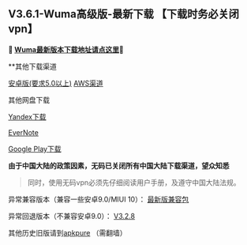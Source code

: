 ## V3.6.1-Wuma高级版-最新下载 【下载时务必关闭vpn】
**🔴 [Wuma最新版本下载地址请点这里](http://pesc.pw/GAPB2)🔴**



**其他下载渠道

[安卓版(要求5.0以上)](http://139.162.115.211/com.wuma.pn-3.6.1.apk) 
[AWS渠道](https://dl0tgz6ee3upo.cloudfront.net/production/app/builds/041/842/698/original/9e44dd17082b4fa7fd5ac5603ecc6d9f/com.wuma.pn-3.6.1.apk)

其他网盘下载

[Yandex下载](https://yadi.sk/d/ggdFcW9Aw_ebNg) 

[EverNote](https://www.evernote.com/shard/s633/sh/f3dfb329-bda5-4f3f-b349-521f16dc303f/a60c2799a6a0a6a97777ed0a1d559caa) 

[Google Play下载](https://play.google.com/store/apps/details?id=com.muma.pn) 


**由于中国大陆的政策因素，无码已关闭所有中国大陆下载渠道，望众知悉**
> 同时，使用无码vpn必须先仔细阅读用户手册，及遵守中国大陆法规。




异常兼容版本（兼容一些安卓9.0/MIUI 10）：
[最新版兼容包](https://dl0tgz6ee3upo.cloudfront.net/production/app/builds/041/842/385/original/1b1f85d1fb5ea6c153981ca3028b9eed/com.wuma.pn-3.6.1.apk)

异常回退版本（不兼容安卓9.0）：
[V3.2.8](https://dl0tgz6ee3upo.cloudfront.net/production/app/builds/029/916/046/original/e3ce000a8e429b6081f5f57fa9e645fe/Wuma-git-3.2.8.apk)


其他历史旧版请到[apkpure](https://apkpure.com/wuma-vpn-pro-fast-unlimited-security/com.muma.pn) （需翻墙）
